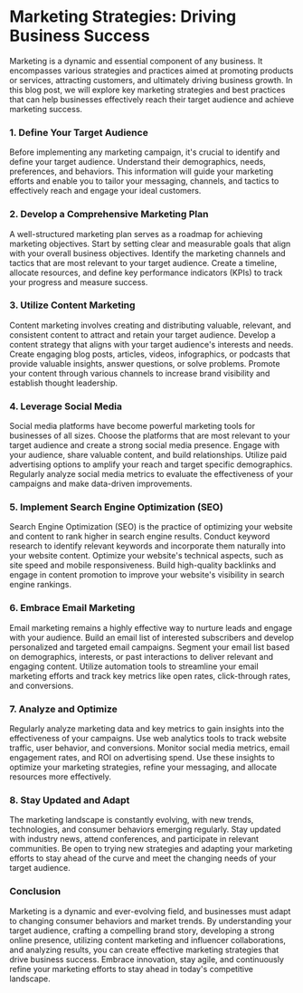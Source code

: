 # Marketing Strategies: Driving Business Success


Marketing is a dynamic and essential component of any business. It encompasses various strategies and practices aimed at promoting products or services, attracting customers, and ultimately driving business growth. In this blog post, we will explore key marketing strategies and best practices that can help businesses effectively reach their target audience and achieve marketing success.

### 1. Define Your Target Audience
Before implementing any marketing campaign, it's crucial to identify and define your target audience. Understand their demographics, needs, preferences, and behaviors. This information will guide your marketing efforts and enable you to tailor your messaging, channels, and tactics to effectively reach and engage your ideal customers.

### 2. Develop a Comprehensive Marketing Plan
A well-structured marketing plan serves as a roadmap for achieving marketing objectives. Start by setting clear and measurable goals that align with your overall business objectives. Identify the marketing channels and tactics that are most relevant to your target audience. Create a timeline, allocate resources, and define key performance indicators (KPIs) to track your progress and measure success.

### 3. Utilize Content Marketing
Content marketing involves creating and distributing valuable, relevant, and consistent content to attract and retain your target audience. Develop a content strategy that aligns with your target audience's interests and needs. Create engaging blog posts, articles, videos, infographics, or podcasts that provide valuable insights, answer questions, or solve problems. Promote your content through various channels to increase brand visibility and establish thought leadership.

### 4. Leverage Social Media
Social media platforms have become powerful marketing tools for businesses of all sizes. Choose the platforms that are most relevant to your target audience and create a strong social media presence. Engage with your audience, share valuable content, and build relationships. Utilize paid advertising options to amplify your reach and target specific demographics. Regularly analyze social media metrics to evaluate the effectiveness of your campaigns and make data-driven improvements.

### 5. Implement Search Engine Optimization (SEO)
Search Engine Optimization (SEO) is the practice of optimizing your website and content to rank higher in search engine results. Conduct keyword research to identify relevant keywords and incorporate them naturally into your website content. Optimize your website's technical aspects, such as site speed and mobile responsiveness. Build high-quality backlinks and engage in content promotion to improve your website's visibility in search engine rankings.

### 6. Embrace Email Marketing
Email marketing remains a highly effective way to nurture leads and engage with your audience. Build an email list of interested subscribers and develop personalized and targeted email campaigns. Segment your email list based on demographics, interests, or past interactions to deliver relevant and engaging content. Utilize automation tools to streamline your email marketing efforts and track key metrics like open rates, click-through rates, and conversions.

### 7. Analyze and Optimize
Regularly analyze marketing data and key metrics to gain insights into the effectiveness of your campaigns. Use web analytics tools to track website traffic, user behavior, and conversions. Monitor social media metrics, email engagement rates, and ROI on advertising spend. Use these insights to optimize your marketing strategies, refine your messaging, and allocate resources more effectively.

### 8. Stay Updated and Adapt
The marketing landscape is constantly evolving, with new trends, technologies, and consumer behaviors emerging regularly. Stay updated with industry news, attend conferences, and participate in relevant communities. Be open to trying new strategies and adapting your marketing efforts to stay ahead of the curve and meet the changing needs of your target audience.

### Conclusion
Marketing is a dynamic and ever-evolving field, and businesses must adapt to changing consumer behaviors and market trends. By understanding your target audience, crafting a compelling brand story, developing a strong online presence, utilizing content marketing and influencer collaborations, and analyzing results, you can create effective marketing strategies that drive business success. Embrace innovation, stay agile, and continuously refine your marketing efforts to stay ahead in today's competitive landscape.